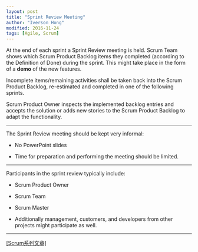 ```yaml
---
layout: post
title: "Sprint Review Meeting"
author: "Iverson Hong"
modified: 2016-11-24
tags: [Agile, Scrum]
---
```


At the end of each sprint a Sprint Review meeting is held. Scrum Team shows which Scrum Product Backlog items they completed (according to the Definition of Done) during the sprint. This might take place in the form of a **demo** of the new features.

Incomplete items/remaining activities shall be taken back into the Scrum Product Backlog, re-estimated and completed in one of the following sprints.

Scrum Product Owner inspects the implemented backlog entries and accepts the solution or adds new stories to the Scrum Product Backlog to adapt the functionality.

----------

The Sprint Review meeting should be kept very informal:

- No PowerPoint slides

- Time for preparation and performing the meeting should be limited.

----------

Participants in the sprint review typically include:

- Scrum Product Owner

- Scrum Team

- Scrum Master

- Additionally management, customers, and developers from other projects might participate as well. 

----------

[[Scrum系列文章]](http://yu-qiao-hong.github.io/tags/#Scrum)